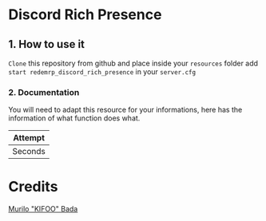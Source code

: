 # Discord Rich Presence

## 1. How to use it
```Clone``` this repository from github and place inside your ```resources``` folder 
add ```start redemrp_discord_rich_presence``` in your ```server.cfg```

### 2. Documentation

You will need to adapt this resource for your informations, here has the information of what function does what.

Attempt | 
---     | 
Seconds | 301 


# Credits
[Murilo "KIFOO" Bada](https://github.com/MuriloBada)